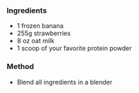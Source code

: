 ### Ingredients
- 1 frozen banana
- 255g strawberries
- 8 oz oat milk
- 1 scoop of your favorite protein powder

### Method
- Blend all ingredients in a blender
